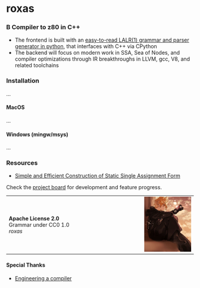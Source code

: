 # roxas

### B Compiler to z80 in C++

* The frontend is built with an [easy-to-read LALR(1) grammar and parser generator in python](https://github.com/jahan-addison/xion/tree/master), that interfaces with C++ via CPython
* The backend will focus on modern work in SSA, Sea of Nodes, and compiler optimizations through IR breakthroughs in LLVM, gcc, V8, and related toolchains


### Installation

...

#### MacOS

...

#### Windows (mingw/msys)

...

### Resources

* [Simple and Efficient Construction of Static Single
Assignment Form](https://c9x.me/compile/bib/braun13cc.pdf)

Check the [project board](https://github.com/users/jahan-addison/projects/3/views/1) for development and feature progress.

<table border="0">
	<td width="350px">
		<b>Apache License 2.0</b>
		<br>Grammar under CC0 1.0<br>
		<i>roxas</i>
	</td>
	<td border="0"><img src="docs/images/roxas.jpg" width="400px" alt="sunil sapkota twitter" > </img></td>
</table>


#### Special Thanks

* [Engineering a compiler](https://shop.elsevier.com/books/engineering-a-compiler/cooper/978-0-12-815412-0)
